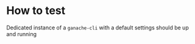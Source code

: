 # How to test

Dedicated instance of a `ganache-cli` with a default settings should be up and running
